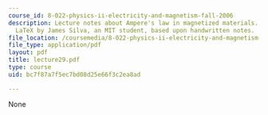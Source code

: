 ```yaml
---
course_id: 8-022-physics-ii-electricity-and-magnetism-fall-2006
description: Lecture notes about Ampere's law in magnetized materials. Prepared in
  LaTeX by James Silva, an MIT student, based upon handwritten notes.
file_location: /coursemedia/8-022-physics-ii-electricity-and-magnetism-fall-2006/bc7f87a7f5ec7bd08d25e66f3c2ea8ad_lecture29.pdf
file_type: application/pdf
layout: pdf
title: lecture29.pdf
type: course
uid: bc7f87a7f5ec7bd08d25e66f3c2ea8ad

---
```

None
